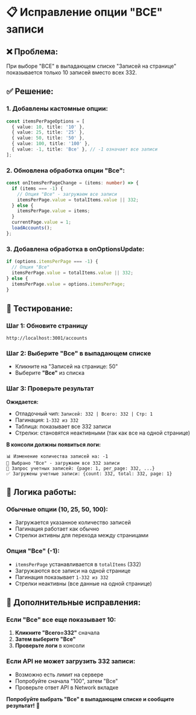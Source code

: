 # 📋 Исправление опции "ВСЕ" записи

## ❌ Проблема:
При выборе "ВСЕ" в выпадающем списке "Записей на странице" показывается только 10 записей вместо всех 332.

## ✅ Решение:

### **1. Добавлены кастомные опции:**
```typescript
const itemsPerPageOptions = [
  { value: 10, title: '10' },
  { value: 25, title: '25' },
  { value: 50, title: '50' },
  { value: 100, title: '100' },
  { value: -1, title: 'Все' }, // -1 означает все записи
];
```

### **2. Обновлена обработка опции "Все":**
```typescript
const onItemsPerPageChange = (items: number) => {
  if (items === -1) {
    // Опция "Все" - загружаем все записи
    itemsPerPage.value = totalItems.value || 332;
  } else {
    itemsPerPage.value = items;
  }
  currentPage.value = 1;
  loadAccounts();
};
```

### **3. Добавлена обработка в onOptionsUpdate:**
```typescript
if (options.itemsPerPage === -1) {
  // Опция "Все"
  itemsPerPage.value = totalItems.value || 332;
} else {
  itemsPerPage.value = options.itemsPerPage;
}
```

## 🧪 Тестирование:

### **Шаг 1: Обновите страницу**
```
http://localhost:3001/accounts
```

### **Шаг 2: Выберите "Все" в выпадающем списке**
- Кликните на "Записей на странице: 50"
- Выберите **"Все"** из списка

### **Шаг 3: Проверьте результат**
**Ожидается:**
- Отладочный чип: `Записей: 332 | Всего: 332 | Стр: 1`
- Пагинация: `1-332 из 332`
- Таблица: показывает все 332 записи
- Стрелки: становятся неактивными (так как все на одной странице)

**В консоли должны появиться логи:**
```
📊 Изменение количества записей на: -1
🔄 Выбрано "Все" - загружаем все 332 записи
📡 Запрос учетных записей: {page: 1, per_page: 332, ...}
✅ Загружены учетные записи: {count: 332, total: 332, page: 1}
```

## 🎯 Логика работы:

### **Обычные опции (10, 25, 50, 100):**
- Загружается указанное количество записей
- Пагинация работает как обычно
- Стрелки активны для перехода между страницами

### **Опция "Все" (-1):**
- `itemsPerPage` устанавливается в `totalItems` (332)
- Загружаются все записи на одной странице
- Пагинация показывает `1-332 из 332`
- Стрелки неактивны (все данные на одной странице)

## 🔧 Дополнительные исправления:

### **Если "Все" все еще показывает 10:**
1. **Кликните "Всего=332"** сначала
2. **Затем выберите "Все"**
3. **Проверьте логи** в консоли

### **Если API не может загрузить 332 записи:**
- Возможно есть лимит на сервере
- Попробуйте сначала "100", затем "Все"
- Проверьте ответ API в Network вкладке

**Попробуйте выбрать "Все" в выпадающем списке и сообщите результат!** 🚀
